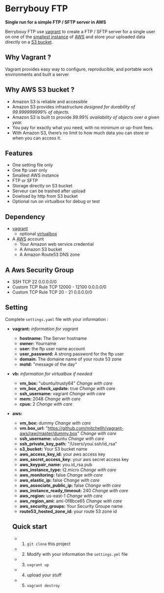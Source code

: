 
# Berrybouy FTP

**Single run for a simple FTP / SFTP server in AWS**

Berrybouy FTP use [vagrant](https://www.vagrantup.com/) to create a FTP / SFTP server for a single user on one of the [smallest instance](http://docs.aws.amazon.com/AWSEC2/latest/UserGuide/t2-instances.html) of [AWS](http://aws.amazon.com) and store your uploaded data directly on a [S3 bucket](https://aws.amazon.com/s3/?nc1=h_ls).


## Why Vagrant ?
Vagrant provides easy way to configure, reproducible, and portable work environments and built a server

## Why AWS S3 bucket ?
* Amazon S3 is reliable and accessible
* Amazon S3 provides infrastructure *designed for durability of 99.999999999% of objects.*
* Amazon S3 is built to provide *99.99% availability of objects over a given year.*
* You pay for exactly what you need, with no minimum or up-front fees.
* With Amazon S3, there’s no limit to how much data you can store or when you can access it.

## Features
* One setting file only
* One ftp user only
* Smallest AWS instance 
* FTP or SFTP
* Storage directly on S3 bucket
* Serveur can be trashed after upload
* Dowload by http from S3 bucket
* Optional run on virtualbox for debug or test

## Dependency
* [vagrant](https://www.vagrantup.com/)
	* optional [virtualbox](https://www.virtualbox.org/)
* A [AWS](http://aws.amazon.com) account
	* Your Amazon web service credential 
	* A Amazon S3 bucket
	* A Amazon Route53 DNS zone

## A Aws Security Group
* SSH TCP  22 0.0.0.0/0
* Custom TCP Rule TCP  12000 - 12100 0.0.0.0/0
* Custom TCP Rule   TCP 20 - 21 0.0.0.0/0

## Setting
Complete `settings.yaml` file with your information :

- **vagrant:** *information for vagrant*
  - **hostname:** The Server hostname
  - **owner:** Yourname
  - **user:** the ftp user name account 
  - **user_password:** A strong password for the ftp user
  - **domain:** The domaine name of your route 53 zone
  - **motd:** "message of the day"
- **vb:** *information for virtualbox if needed* 
  - **vm_box:** "ubuntu/trusty64" *Change with care*
  - **vm_box_check_update:** true *Change with care*
  - **ssh_username:** vagrant *Change with care*
  - **mem:** 2048 *Change with care*
  - **cpus:** 2 *Change with care*
- **aws:**
  - **vm_box:** dummy *Change with care*
  - **vm.box_url:** "https://github.com/mitchellh/vagrant-aws/raw/master/dummy.box" *Change with care*
  - **ssh_username:** ubuntu *Change with care*
  - **ssh_private_key_path:** "/Users/you/.ssh/id_rsa"
  - **s3_bucket:** Your S3 bucket name
  - **aws_access_key_id:** your aws access key
  - **aws_secret_access_key:** your aws secret access key
  - **aws_keypair_name:** you.id_rsa.pub
  - **aws_instance_type:** t2.micro *Change with care*
  - **aws_monitoring:** false *Change with care*
  - **aws_elastic_ip:** false *Change with care* 
  - **aws_associate_public_ip:** false *Change with care*
  - **aws_instance_ready_timeout:** 240 *Change with care*
  - **aws_region:** us-east-1 *Change with care*
  - **aws_region_ami:** ami-0f8bce65 *Change with care*
  - **aws_security_groups:** Your Security Groupe name
  - **route53_hosted_zone_id:** your route 53 zone id

  ## Quick start

  - 1) `git clone` this project
  - 2) Modify with your information the `settings.yml` file
  - 3) `vagrant up`
  - 4) upload your stuff
  - 5) `vagrant destroy`

